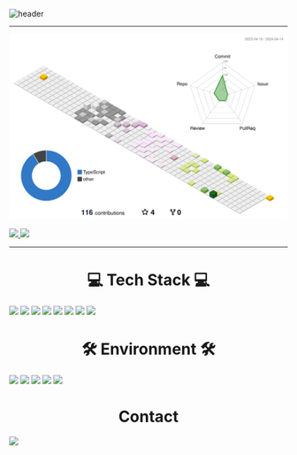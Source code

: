 ![header](https://capsule-render.vercel.app/api?type=waving&color=auto&height=300&section=header&text=kmj36%27s+Github&fontSize=100)

---

![](./profile-3d-contrib/profile-south-season-animate.svg)

<a href="s">
  <img src="https://github-readme-stats.vercel.app/api?username=kmj36&show_icons=true&theme=transparent" />
</a>
<a href="s">
  <img src="https://github-readme-stats.vercel.app/api/top-langs/?username=anuraghazra&layout=compact" width="42%" />
</a>

---

<h1 align = "center"><b> 💻 Tech Stack 💻 </b></h1>
<span><a href="https://en.cppreference.com/w/"><img src="https://img.shields.io/badge/c-%2300599C.svg?style=for-the-badge&logo=c&logoColor=white"/></a></span>
<span><a href="https://en.cppreference.com/w/"><img src="https://img.shields.io/badge/c++-00599C?style=for-the-badge&logo=c%2B%2B&logoColor=white%22"/></a></span>
<span><a href="https://www.python.org/"><img src="https://img.shields.io/badge/python-3670A0?style=for-the-badge&logo=python&logoColor=ffdd54"/></a></span>
<span><a href="https://go.dev/"><img src="https://img.shields.io/badge/go-%2300ADD8.svg?style=for-the-badge&logo=go&logoColor=white"/></a></span>
<span><a href="https://www.gnu.org/software/bash/"><img src="https://img.shields.io/badge/shell_script-%23121011.svg?style=for-the-badge&logo=gnu-bash&logoColor=white"/></a></span>
<span><a href=""><img src="https://img.shields.io/badge/TypeScript-white?style=for-the-badge&logo=typescript"/></a><span>
<span><a href=""><img src="https://img.shields.io/badge/React.js-grey?style=for-the-badge&logo=react"/></a><span>
<span><a href=""><img src="https://img.shields.io/badge/Django-darkgreen?style=for-the-badge&logo=django"/></a><span>

<h1 align = "center"><b> 🛠 Environment 🛠 </b></h1>
<span><a href="https://aws.amazon.com/"><img src="https://img.shields.io/badge/AWS-%23FF9900.svg?style=for-the-badge&logo=amazon-aws&logoColor=white"/></a></span>
<span><a href="https://www.nginx.com/"><img src="https://img.shields.io/badge/nginx-%23009639.svg?style=for-the-badge&logo=nginx&logoColor=white"/></a></span>
<span><a href="https://www.mysql.com/"><img src="https://img.shields.io/badge/mysql-%2300f.svg?style=for-the-badge&logo=mysql&logoColor=white"/></a></span>
<span><a href="https://mariadb.org/"><img src="https://img.shields.io/badge/MariaDB-003545?style=for-the-badge&logo=mariadb&logoColor=white"/></a></span>
<span><a href="https://www.docker.com/"><img src="https://img.shields.io/badge/docker-%230db7ed.svg?style=for-the-badge&logo=docker&logoColor=white"/></a></span>

<h1 align = "center"><b>  Contact  </b></h1>
<a href="mailto:kmj36953695@gmail.com"><img src="https://img.shields.io/badge/kmj36953695@gmail.com-D14836?style=for-the-badge&logo=gmail&logoColor=white"/></a>
